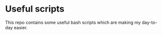 # Useful scripts

This repo contains some useful bash scripts which are making my day-to-day easier.

